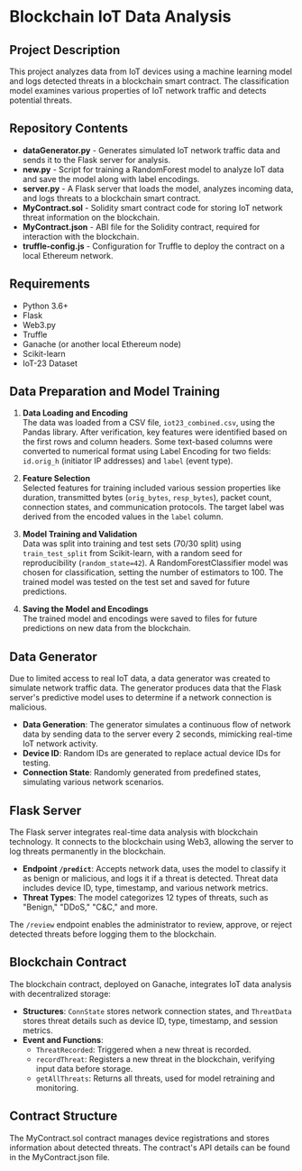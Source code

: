 # Blockchain IoT Data Analysis

## Project Description
This project analyzes data from IoT devices using a machine learning model and logs detected threats in a blockchain smart contract. The classification model examines various properties of IoT network traffic and detects potential threats.

## Repository Contents

- **dataGenerator.py** - Generates simulated IoT network traffic data and sends it to the Flask server for analysis.
- **new.py** - Script for training a RandomForest model to analyze IoT data and save the model along with label encodings.
- **server.py** - A Flask server that loads the model, analyzes incoming data, and logs threats to a blockchain smart contract.
- **MyContract.sol** - Solidity smart contract code for storing IoT network threat information on the blockchain.
- **MyContract.json** - ABI file for the Solidity contract, required for interaction with the blockchain.
- **truffle-config.js** - Configuration for Truffle to deploy the contract on a local Ethereum network.

## Requirements

- Python 3.6+
- Flask
- Web3.py
- Truffle
- Ganache (or another local Ethereum node)
- Scikit-learn
- IoT-23 Dataset

## Data Preparation and Model Training

1. **Data Loading and Encoding**  
   The data was loaded from a CSV file, `iot23_combined.csv`, using the Pandas library. After verification, key features were identified based on the first rows and column headers. Some text-based columns were converted to numerical format using Label Encoding for two fields: `id.orig_h` (initiator IP addresses) and `label` (event type).

2. **Feature Selection**  
   Selected features for training included various session properties like duration, transmitted bytes (`orig_bytes`, `resp_bytes`), packet count, connection states, and communication protocols. The target label was derived from the encoded values in the `label` column.

3. **Model Training and Validation**  
   Data was split into training and test sets (70/30 split) using `train_test_split` from Scikit-learn, with a random seed for reproducibility (`random_state=42`). A RandomForestClassifier model was chosen for classification, setting the number of estimators to 100. The trained model was tested on the test set and saved for future predictions.

4. **Saving the Model and Encodings**  
   The trained model and encodings were saved to files for future predictions on new data from the blockchain.


## Data Generator

Due to limited access to real IoT data, a data generator was created to simulate network traffic data. The generator produces data that the Flask server's predictive model uses to determine if a network connection is malicious. 

- **Data Generation**: The generator simulates a continuous flow of network data by sending data to the server every 2 seconds, mimicking real-time IoT network activity.
- **Device ID**: Random IDs are generated to replace actual device IDs for testing.
- **Connection State**: Randomly generated from predefined states, simulating various network scenarios.

## Flask Server

The Flask server integrates real-time data analysis with blockchain technology. It connects to the blockchain using Web3, allowing the server to log threats permanently in the blockchain.

- **Endpoint `/predict`**: Accepts network data, uses the model to classify it as benign or malicious, and logs it if a threat is detected. Threat data includes device ID, type, timestamp, and various network metrics.
- **Threat Types**: The model categorizes 12 types of threats, such as "Benign," "DDoS," "C&C," and more.

The `/review` endpoint enables the administrator to review, approve, or reject detected threats before logging them to the blockchain.

## Blockchain Contract

The blockchain contract, deployed on Ganache, integrates IoT data analysis with decentralized storage:

- **Structures**: `ConnState` stores network connection states, and `ThreatData` stores threat details such as device ID, type, timestamp, and session metrics.
- **Event and Functions**:
  - `ThreatRecorded`: Triggered when a new threat is recorded.
  - `recordThreat`: Registers a new threat in the blockchain, verifying input data before storage.
  - `getAllThreats`: Returns all threats, used for model retraining and monitoring.


## Contract Structure
The MyContract.sol contract manages device registrations and stores information about detected threats. The contract's API details can be found in the MyContract.json file.

